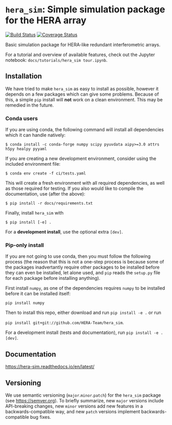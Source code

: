 # `hera_sim`: Simple simulation package for the HERA array

[![Build Status](https://github.com/HERA-Team/hera_sim/workflows/Tests/badge.svg)](https://github.com/HERA-Team/hera_sim)
[![Coverage Status](https://coveralls.io/repos/github/HERA-Team/hera_sim/badge.svg?branch=master)](https://coveralls.io/github/HERA-Team/hera_sim?branch=master)




Basic simulation package for HERA-like redundant interferometric
arrays.

For a tutorial and overview of available features, check out the
Jupyter notebook: `docs/tutorials/hera_sim tour.ipynb`.

## Installation

We have tried to make `hera_sim` as easy to install as possible, however it depends
on a few packages which can give some problems. Because of this, a simple
``pip`` install will **not** work on a clean environment. This may be remedied in the
future.

### Conda users
If you are using conda, the following command will install all dependencies which it
can handle natively:

``$ conda install -c conda-forge numpy scipy pyuvdata aipy>=3.0 attrs h5py healpy pyyaml``

If you are creating a new development environment, consider using the included environment
file:

``$ conda env create -f ci/tests.yaml``

This will create a fresh environment with all required dependencies, as well as those
required for testing. If you also would like to compile the documentation, use (after
the above):

``$ pip install -r docs/requirements.txt``

Finally, install `hera_sim` with

``$ pip install [-e] .``

For a **development install**, use the optional extra `[dev]`.


### Pip-only install
If you are not going to use conda, then you must follow the following process (the reason
that this is not a one-step process is because some of the packages inadvertantly require
other packages to be installed before they can even be installed, let alone used, and ``pip``
reads the ``setup.py`` file for each package before installing anything).

First install `numpy`, as one of the dependencies requires `numpy` to be installed before
it can be installed itself:

``pip install numpy``

Then to install this repo, either download and run ``pip install -e .`` or
run

``pip install git+git://github.com/HERA-Team/hera_sim``.

For a development install (tests and documentation), run `pip install -e .[dev]`.

## Documentation
https://hera-sim.readthedocs.io/en/latest/

## Versioning
We use semantic versioning (`major`.`minor`.`patch`) for the `hera_sim` package (see
https://semver.org). To briefly summarize, new `major` versions include API-breaking changes, new `minor` versions add new features in a backwards-compatible way, and new `patch` versions implement backwards-compatible bug fixes.
